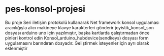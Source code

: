 # pes-konsol-projesi

Bu proje Seri iletişim protokolü kullanarak Net framework konsol uygulaması aracılığıyla alıcı makineye klavye karakterleri gönderir
joyistik_konsol_son dosyası arduino uno için yazılmıştır, başka kartlarda çalıştırmadan önce pinleri kontrol edin
Konsol_arduino_hubdevice(sendkeys) dosyası form uygulamasını barındıran dosyadır. Geliştirmek isteyenler için ayrı olarak eklenmiştir
